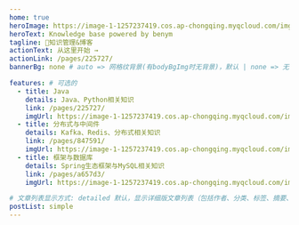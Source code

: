 ```yaml
---
home: true
heroImage: https://image-1-1257237419.cos.ap-chongqing.myqcloud.com/img/guideline-two.png
heroText: Knowledge base powered by benym
tagline: 🚀知识管理&博客
actionText: 从这里开始 →
actionLink: /pages/225727/
bannerBg: none # auto => 网格纹背景(有bodyBgImg时无背景)，默认 | none => 无 | '大图地址' | background: 自定义背景样式       提示：如发现文本颜色不适应你的背景时可以到palette.styl修改$bannerTextColor变量

features: # 可选的
  - title: Java
    details: Java、Python相关知识
    link: /pages/225727/
    imgUrl: https://image-1-1257237419.cos.ap-chongqing.myqcloud.com/img/site1back.png
  - title: 分布式与中间件
    details: Kafka、Redis、分布式相关知识
    link: /pages/847591/
    imgUrl: https://image-1-1257237419.cos.ap-chongqing.myqcloud.com/img/site2back.png
  - title: 框架与数据库
    details: Spring生态框架与MySQL相关知识
    link: /pages/a657d3/
    imgUrl: https://image-1-1257237419.cos.ap-chongqing.myqcloud.com/img/site3back.png

# 文章列表显示方式: detailed 默认，显示详细版文章列表（包括作者、分类、标签、摘要、分页等）| simple => 显示简约版文章列表（仅标题和日期）| none 不显示文章列表
postList: simple
---
```

[comment]: <> (<p align="center">)

[comment]: <> (  <a href="https://www.npmjs.com/package/vuepress-theme-vdoing" target="_blank"><img src="https://img.shields.io/npm/v/vuepress-theme-vdoing" alt="npm" class="no-zoom"></a>)

[comment]: <> (  <a href="https://www.npmjs.com/package/vuepress-theme-vdoing" target="_blank"><img src="https://img.shields.io/npm/dt/vuepress-theme-vdoing" alt="npm" class="no-zoom"></a>)

[comment]: <> (  <a href="https://github.com/xugaoyi/vuepress-theme-vdoing" target="_blank"><img src='https://img.shields.io/github/stars/xugaoyi/vuepress-theme-vdoing' alt='GitHub stars' class="no-zoom"></a>)

[comment]: <> (  <a href="https://github.com/xugaoyi/vuepress-theme-vdoing" target="_blank"><img src='https://img.shields.io/github/forks/xugaoyi/vuepress-theme-vdoing' alt='GitHub forks' class="no-zoom"></a>)

[comment]: <> (</p>)
